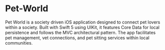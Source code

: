 # Pet-World
Pet World is a society driven iOS application designed to connect pet lovers within a society. Built with Swift 5 using UIKit, it features Core Data for local persistence and follows the MVC architectural pattern. The app facilitates pet management, vet connections, and pet sitting services within local communities.
